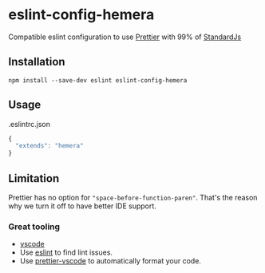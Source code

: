 # eslint-config-hemera

Compatible eslint configuration to use [Prettier](https://prettier.io/) with 99% of [StandardJs](https://standardjs.com/)

## Installation

```
npm install --save-dev eslint eslint-config-hemera
```

## Usage

.eslintrc.json
```js
{
  "extends": "hemera"
}

```

## Limitation

Prettier has no option for `"space-before-function-paren"`. That's the reason why we turn it off to have better IDE support.

### Great tooling

- [vscode](https://code.visualstudio.com/)
- Use [eslint](https://marketplace.visualstudio.com/items?itemName=dbaeumer.vscode-eslint) to find lint issues.
- Use [prettier-vscode](https://marketplace.visualstudio.com/items?itemName=esbenp.prettier-vscode) to automatically format your code.
